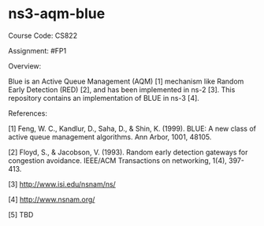 # ns3-aqm-blue

Course Code: CS822

Assignment: #FP1

Overview:

Blue is an Active Queue Management (AQM) [1] mechanism like Random Early Detection (RED) [2], and has been implemented in ns-2 [3]. This repository contains an implementation of BLUE in ns-3 [4].

References:

[1] Feng, W. C., Kandlur, D., Saha, D., & Shin, K. (1999). BLUE: A new class of active queue management algorithms. Ann Arbor, 1001, 48105.

[2] Floyd, S., & Jacobson, V. (1993). Random early detection gateways for congestion avoidance. IEEE/ACM Transactions on networking, 1(4), 397-413.

[3] http://www.isi.edu/nsnam/ns/

[4] http://www.nsnam.org/

[5] TBD
